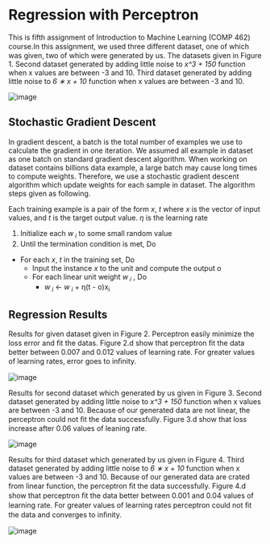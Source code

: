 # Regression with Perceptron 

This is fifth assignment of Introduction to Machine Learning (COMP 462) course.In this assignment, we used three diﬀerent dataset,
one of which was given, two of which were generated by us. The datasets given in Figure 1. Second dataset
generated by adding little noise to *x^3 + 150* function when x values are between
-3 and 10. Third dataset generated by adding little noise to *6 ∗ x + 10* function
when x values are between -3 and 10.

![image](https://user-images.githubusercontent.com/45906647/56856177-c20cbb00-695d-11e9-9092-9fe4840f1d8b.png)


## Stochastic Gradient Descent
In gradient descent, a batch is the total number of examples we use to calculate
the gradient in one iteration. We assumed all example in dataset as one batch on
standard gradient descent algorithm. When working on dataset contains billions
data example, a large batch may cause long times to compute weights. Therefore,
we use a stochastic gradient descent algorithm which update weights for each
sample in dataset. The algorithm steps given as following.

Each training example is a pair of the form *x*, *t* where *x* is the vector
of input values, and *t* is the target output value. *η* is the learning rate

1. Initialize each *w<sub> i</sub>* to some small random value
2. Until the termination condition is met, Do
  * For each *x*, *t* in the training set, Do
    * Input the instance *x* to the unit and compute the output o
    * For each linear unit weight *w<sub> i</sub>* , Do
      * *w<sub> i</sub>* ← *w<sub> i</sub>* + η(t - o)x<sub>i</sub>
      

## Regression Results

Results for given dataset given in Figure 2. Perceptron easily minimize the loss
error and ﬁt the datas. Figure 2.d show that perceptron ﬁt the data better between 0.007 and 0.012 values of learning rate. For greater values of learning rates,
error goes to inﬁnity.


![image](https://user-images.githubusercontent.com/45906647/56856287-fa14fd80-695f-11e9-9deb-69bf42cbf4cc.png)

Results for second dataset which generated by us given in Figure 3. Second dataset generated by adding little noise to *x^3 + 150* function when x values are between -3 and 10. Because of our generated data are not linear, the perceptron
could not ﬁt the data successfully. Figure 3.d show that loss increase after 0.06
values of leaning rate.


![image](https://user-images.githubusercontent.com/45906647/56856292-2761ab80-6960-11e9-94eb-02f5321e320a.png)

Results for third dataset which generated by us given in Figure 4. Third dataset generated by adding little noise to *6 ∗ x + 10* function when x values are between -3 and 10. Because of our generated data are crated from linear function, the perceptron ﬁt the data successfully. Figure 4.d show that perceptron ﬁt the data better between 0.001 and 0.04 values of learning rate. For greater
values of learning rates perceptron could not ﬁt the data and converges to inﬁnity.



![image](https://user-images.githubusercontent.com/45906647/56856344-65130400-6961-11e9-9344-3c07690c24e0.png)
